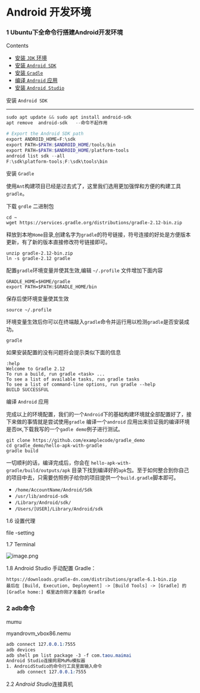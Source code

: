 

# Android 开发环境

###  1 Ubuntu下全命令行搭建Android开发环境

Contents

- [安装 `JDK` 环境](https://qianngchn.github.io/wiki/8.html#安装-jdk-环境)
- [安装 `Android SDK`](https://qianngchn.github.io/wiki/8.html#安装-android-sdk)
- [安装 `Gradle`](https://qianngchn.github.io/wiki/8.html#安装-gradle)
- [编译 `Android` 应用](https://qianngchn.github.io/wiki/8.html#编译-android-应用)
- [安装 `Android Studio`](https://qianngchn.github.io/wiki/8.html#安装-android-studio)

安装 `Android SDK`



***

```powershell
sudo apt update && sudo apt install android-sdk
apt remove  android-sdk   --命令不起作用

# Export the Android SDK path 
export ANDROID_HOME=F:\sdk
export PATH=$PATH:$ANDROID_HOME/tools/bin
export PATH=$PATH:$ANDROID_HOME/platform-tools
android list sdk --all
F:\sdk\platform-tools;F:\sdk\tools\bin
```



安装 `Gradle`

使用`Ant`构建项目已经是过去式了，这里我们选用更加强悍和方便的构建工具`gradle`。

下载 `grdle` 二进制包

```
cd ~
wget https://services.gradle.org/distributions/gradle-2.12-bin.zip
```

释放到本地`Home`目录,创建名字为`gradle`的符号链接，符号连接的好处是方便版本更新，有了新的版本直接修改符号链接即可。

```
unzip gradle-2.12-bin.zip 
ln -s gradle-2.12 gradle
```

配置`gradle`环境变量并使其生效,编辑 `~/.profile` 文件增加下面内容

```
GRADLE_HOME=$HOME/gradle
export PATH=$PATH:$GRADLE_HOME/bin
```

保存后使环境变量使其生效

```
source ~/.profile
```

环境变量生效后你可以在终端敲入`gradle`命令并运行用以检测`gradle`是否安装成功。

```
gradle
```

如果安装配置的没有问题将会提示类似下面的信息

```
:help
Welcome to Gradle 2.12
To run a build, run gradle <task> ...
To see a list of available tasks, run gradle tasks
To see a list of command-line options, run gradle --help
BUILD SUCCESSFUL
```

编译 `Android` 应用

完成以上的环境配置，我们的一个`Android`下的基础构建环境就全部配置好了，接下来做的事情就是尝试使用`gradle` 编译一个`android` 应用出来验证我的编译环境是否`OK`,下载我写的一个`gadle demo`例子进行测试。

```
git clone https://github.com/examplecode/gradle_demo
cd gradle_demo/hello-apk-with-gradle
gradle build
```

一切顺利的话，编译完成后，你会在 `hello-apk-with-gradle/build/outputs/apk` 目录下找到编译好的`apk`包。至于如何整合到你自己的项目中去，只需要仿照例子给你的项目提供一个`build.gradle`脚本即可。

- `/home/AccountName/Android/Sdk`
- `/usr/lib/android-sdk`
- `/Library/Android/sdk/`
- `/Users/[USER]/Library/Android/sdk`



1.6 设置代理

 file -setting

1.7 Terminal



![image.png](https://i.loli.net/2020/01/17/JCHxn5tygW3OBpr.png)



1.8 Android Studio 手动配置 Gradle：



~~~shell
https://downloads.gradle-dn.com/distributions/gradle-6.1-bin.zip
最后在 [Build, Execution, Deployment] -> [Build Tools] -> [Gradle] 的 [Gradle home:] 框里选你刚才准备的 Gradle
~~~





### 2 adb命令

mumu

 myandrovm_vbox86.nemu

 <Forwarding name="ADB_PORT" proto="1" hostip="127.0.0.1" hostport="7555" guestport="5555"/>

```css
adb connect 127.0.0.1:7555
adb devices
adb shell pm list package -3 -f com.taou.maimai
Android Studio连接网易MuMu模拟器
1. AndroidStudio的命令行工具里面输入命令
    adb connect 127.0.0.1:7555


```

2.2 *Android Studio*连接真机



